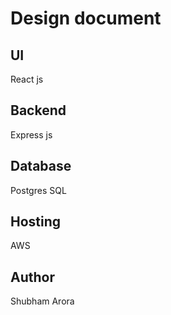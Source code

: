 # Design document

## UI

React js

## Backend

Express js

## Database

Postgres SQL

## Hosting

AWS

## Author

Shubham Arora